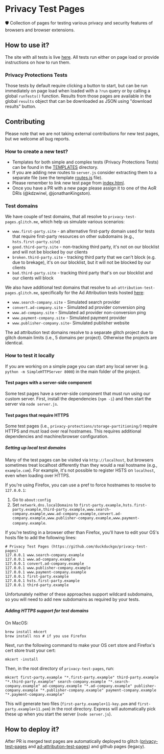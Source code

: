 # Privacy Test Pages
🛡 Collection of pages for testing various privacy and security features of browsers and browser extensions.

## How to use it?
The site with all tests is live [here](https://privacy-test-pages.glitch.me/). All tests run either on page load or provide instructions on how to run them.

### Privacy Protections Tests

Those tests by default require clicking a button to start, but can be run immediately on page load when loaded with a `?run` query or by calling a global `runTests()` function. Results from those pages are available in the global `results` object that can be downloaded as JSON using "download results" button.

## Contributing

Please note that we are not taking external contributions for new test pages, but we welcome all bug reports.

### How to create a new test?

- Templates for both simple and complex tests (Privacy Protections Tests) can be found in the [TEMPLATES](./TEMPLATES) directory.
- If you are adding new routes to `server.js` consider extracting them to a separate file (see the template [routes.js](./TEMPLATES/complex/server/routes.js) file).
- Please remember to link new test page from [index.html](./index.html).
- Once you have a PR with a new page please assign it to one of the AoR DRIs (@kdzwinel, @jonathanKingston).

### Test domains

We have couple of test domains, that all resolve to `privacy-test-pages.glitch.me`, which help us simulate various scenarios:

- `www.first-party.site` - an alternative first-party domain used for tests that require first-party resources on other subdomains (e.g., `hsts.first-party.site`)
- `good.third-party.site` - non-tracking third party, it's not on our blocklist and will not be blocked by our clients
- `broken.third-party.site` - tracking third party that we can't block (e.g. due to brekage), it's on our blocklist, but it will not be blocked by our clients
- `bad.third-party.site` - tracking third party that's on our blocklist and our clients will block

We also have additional test domains that resolve to `ad-attribution-test-pages.glitch.me`, specifically for the Ad Attribution tests hosted [here](https://www.search-company.site):

- `www.search-company.site` - Simulated search provider
- `convert.ad-company.site` - Simulated ad provider conversion ping
- `www.ad-company.site` - Simulated ad provider non-conversion ping
- `www.payment-company.site` - Simulated payment provider
- `www.publisher-company.site`- Simulated publisher website

The ad attribution test domains resolve to a separate glitch project due to glitch domain limits (i.e., 5 domains per project). Otherwise the projects are identical.

### How to test it locally

If you are working on a simple page you can start any local server (e.g. `python -m SimpleHTTPServer 8000`) in the main folder of the project.

#### Test pages with a server-side component
Some test pages have a server-side component that must run using our custom server. First, install the dependencies (`npm -i`) and then start the server via `node server.js`.

#### Test pages that require HTTPS
Some test pages (i.e., `privacy-protections/storage-partitioning/`) require HTTPS and must load over real hostnames. This requires additional dependencies and machine/browser configuration.

##### Setting up local test domains
Many of the test pages can be visited via `http://localhost`, but browsers sometimes treat localhost differently than they would a real hostname (e.g., `example.com`). For example, it's not possible to register HSTS on `localhost`, even when loading over HTTPS.

If you're using Firefox, you can use a pref to force hostnames to resolve to `127.0.0.1`:
1. Go to `about:config`
2. Set `network.dns.localDomains` to `first-party.example,hsts.first-party.example,third-party.example,www.search-company.example,www.ad-company.example,convert.ad-company.example,www.publisher-company.example,www.payment-company.example`.

If you're testing in a browser other than Firefox, you'll have to edit your OS's hosts file to add the following lines:
```
# Privacy Test Pages (https://github.com/duckduckgo/privacy-test-pages)
127.0.0.1 www.search-company.example
127.0.0.1 www.ad-company.example
127.0.0.1 convert.ad-company.example
127.0.0.1 www.publisher-company.example
127.0.0.1 www.payment-company.example
127.0.0.1 first-party.example
127.0.0.1 hsts.first-party.example
127.0.0.1 third-party.example
```

Unfortunately neither of these approaches support wildcard subdomains, so you will need to add new subdomains as required by your tests.

##### Adding HTTPS support for test domains
On MacOS:
```
brew install mkcert
brew install nss # if you use Firefox
```

Next, run the following command to make your OS cert store and Firefox's cert store trust your cert:
```
mkcert -install
```

Then, in the root directory of `privacy-test-pages`, run:
```
mkcert first-party.example "*.first-party.example" third-party.example "*.third-party.example" search-company.example "*.search-company.example" ad-company.example "*.ad-company.example" publisher-company.example "*.publisher-company.example" payment-company.example "*.payment-company.example"
```

This will generate two files (`first-party.example+11-key.pem` and `first-party.example+11.pem`) in the root directory. Express will automatically pick these up when you start the server (`node server.js`).

## How to deploy it?

After PR is merged test pages are automatically deployed to glitch ([privacy-test-pages](https://glitch.com/edit/#!/privacy-test-pages) and [ad-attribution-test-pages](https://glitch.com/edit/#!/ad-attribution-test-pages)) and github pages (legacy).
